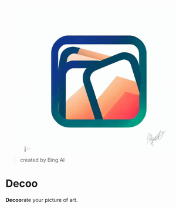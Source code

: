<img src="./icon.jpeg" width="400" style="display: block;margin: 0 auto;"/>

> created by Bing.AI

# Decoo

**Decoo**rate your picture of art.
